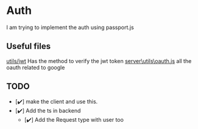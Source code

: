 # Auth

I am trying to implement the auth using passport.js

## Useful files

[utils/jwt](utils/jwt.js) Has the method to verify the jwt token
[server\utils\oauth.js](server\utils\oauth.js) all the oauth related to google

## TODO

- [✔️] make the client and use this.
- [✔️] Add the ts in backend
    - [✔️] Add the Request type with user too
